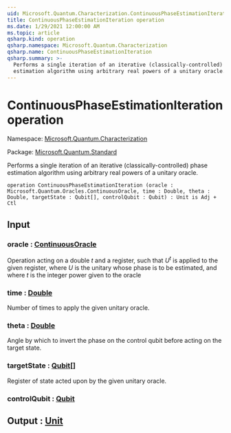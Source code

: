 ```yaml
---
uid: Microsoft.Quantum.Characterization.ContinuousPhaseEstimationIteration
title: ContinuousPhaseEstimationIteration operation
ms.date: 1/29/2021 12:00:00 AM
ms.topic: article
qsharp.kind: operation
qsharp.namespace: Microsoft.Quantum.Characterization
qsharp.name: ContinuousPhaseEstimationIteration
qsharp.summary: >-
  Performs a single iteration of an iterative (classically-controlled) phase
  estimation algorithm using arbitrary real powers of a unitary oracle.
---
```


# ContinuousPhaseEstimationIteration operation

Namespace: [Microsoft.Quantum.Characterization](xref:Microsoft.Quantum.Characterization)

Package: [Microsoft.Quantum.Standard](https://nuget.org/packages/Microsoft.Quantum.Standard)


Performs a single iteration of an iterative (classically-controlled) phaseestimation algorithm using arbitrary real powers of a unitary oracle.

```qsharp
operation ContinuousPhaseEstimationIteration (oracle : Microsoft.Quantum.Oracles.ContinuousOracle, time : Double, theta : Double, targetState : Qubit[], controlQubit : Qubit) : Unit is Adj + Ctl
```


## Input

### oracle : [ContinuousOracle](xref:Microsoft.Quantum.Oracles.ContinuousOracle)

Operation acting on a double $t$ and a register,such that $U^t$ is applied to the given register, where $U$ is the unitarywhose phase is to be estimated, and where $t$ is the integer powergiven to the oracle


### time : [Double](xref:microsoft.quantum.lang-ref.double)

Number of times to apply the given unitary oracle.


### theta : [Double](xref:microsoft.quantum.lang-ref.double)

Angle by which to invert the phase on the control qubit beforeacting on the target state.


### targetState : [Qubit](xref:microsoft.quantum.lang-ref.qubit)[]

Register of state acted upon by the given unitary oracle.


### controlQubit : [Qubit](xref:microsoft.quantum.lang-ref.qubit)





## Output : [Unit](xref:microsoft.quantum.lang-ref.unit)

